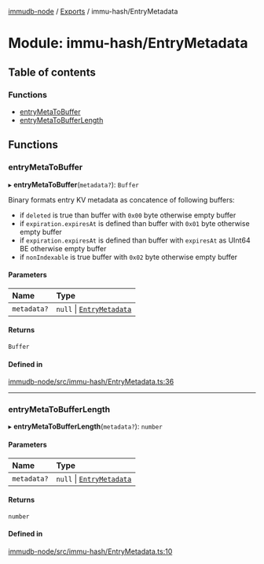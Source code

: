[immudb-node](../README.md) / [Exports](../modules.md) / immu-hash/EntryMetadata

# Module: immu-hash/EntryMetadata

## Table of contents

### Functions

- [entryMetaToBuffer](immu_hash_EntryMetadata.md#entrymetatobuffer)
- [entryMetaToBufferLength](immu_hash_EntryMetadata.md#entrymetatobufferlength)

## Functions

### entryMetaToBuffer

▸ **entryMetaToBuffer**(`metadata?`): `Buffer`

Binary formats entry KV metadata as concatence of following buffers:
- if `deleted` is true than buffer with `0x00` byte otherwise empty buffer
- if `expiration.expiresAt` is defined than buffer with `0x01` byte otherwise
  empty buffer
- if `expiration.expiresAt` is defined than buffer with `expiresAt` as UInt64
  BE otherwise empty buffer
- if `nonIndexable` is true buffer with `0x02` byte otherwise empty buffer

#### Parameters

| Name | Type |
| :------ | :------ |
| `metadata?` | ``null`` \| [`EntryMetadata`](types_EntryMeta.md#entrymetadata) |

#### Returns

`Buffer`

#### Defined in

[immudb-node/src/immu-hash/EntryMetadata.ts:36](https://github.com/codenotary/immudb-node/blob/fe12060/immudb-node/src/immu-hash/EntryMetadata.ts#L36)

___

### entryMetaToBufferLength

▸ **entryMetaToBufferLength**(`metadata?`): `number`

#### Parameters

| Name | Type |
| :------ | :------ |
| `metadata?` | ``null`` \| [`EntryMetadata`](types_EntryMeta.md#entrymetadata) |

#### Returns

`number`

#### Defined in

[immudb-node/src/immu-hash/EntryMetadata.ts:10](https://github.com/codenotary/immudb-node/blob/fe12060/immudb-node/src/immu-hash/EntryMetadata.ts#L10)
